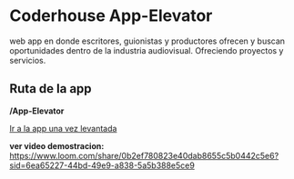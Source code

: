 # Coderhouse App-Elevator
web app en donde escritores, guionistas y productores ofrecen y buscan oportunidades dentro de la industria audiovisual.  Ofreciendo proyectos y servicios. 
## Ruta de la app

**/App-Elevator**

[Ir a la app una vez levantada](http://127.0.0.1:8000/App-Elevator/)

**ver video demostracion:** https://www.loom.com/share/0b2ef780823e40dab8655c5b0442c5e6?sid=6ea65227-44bd-49e9-a838-5a5b388e5ce9